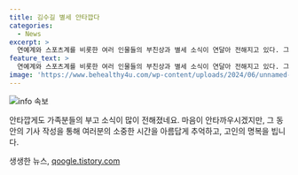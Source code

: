 ```yaml
---
title: 김수길 별세 안타깝다
categories:
  - News
excerpt: >
  연예계와 스포츠계를 비롯한 여러 인물들의 부친상과 별세 소식이 연달아 전해지고 있다. 그들의 부친상 발인 일정과 연락처는 다음과 같다. 11일 서울 여의도성모병원에서 발인된 김수길 씨의 발인은 13일 오후 1시로, 연락처는 0237791526이다. 또한 이병훈 씨와 임경택 씨의 부친상 발인 일정과 연락처, 최영익 씨의 장인상 발인 일정과 연락처도 공개되었다.
feature_text: >
  연예계와 스포츠계를 비롯한 여러 인물들의 부친상과 별세 소식이 연달아 전해지고 있다. 그들의 부친상 발인 일정과 연락처는 다음과 같다. 11일 서울 여의도성모병원에서 발인된 김수길 씨의 발인은 13일 오후 1시로, 연락처는 0237791526이다. 또한 이병훈 씨와 임경택 씨의 부친상 발인 일정과 연락처, 최영익 씨의 장인상 발인 일정과 연락처도 공개되었다.
image: 'https://www.behealthy4u.com/wp-content/uploads/2024/06/unnamed-file.png'
---
```


<p><img src="https://www.behealthy4u.com/wp-content/uploads/2024/06/unnamed-file.png" alt="info 속보" /></p>

<p>안타깝게도 가족분들의 부고 소식이 많이 전해졌네요. 마음이 안타까우시겠지만, 그 동안의 기사 작성을 통해 여러분의 소중한 시간을 아름답게 추억하고, 고인의 명복을 빕니다.</p>
생생한 뉴스, <a href="https://qoogle.tistory.com" rel="dofollow">qoogle.tistory.com</a>


